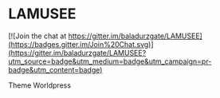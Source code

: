 # LAMUSEE

[![Join the chat at https://gitter.im/baladurzgate/LAMUSEE](https://badges.gitter.im/Join%20Chat.svg)](https://gitter.im/baladurzgate/LAMUSEE?utm_source=badge&utm_medium=badge&utm_campaign=pr-badge&utm_content=badge)

Theme Worldpress 
